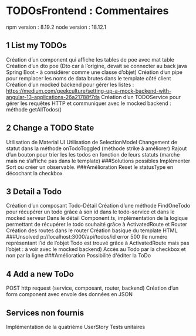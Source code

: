 # TODOsFrontend : Commentaires

npm version : 8.19.2
node version : 18.12.1

## 1 List my TODOs

Création d’un component qui affiche les tables de poe avec mat table
Création d’un dto poe (Dto car à l’origine, devait se connecter au back java Spring Boot - à considérer comme une classe d’objet)
Création d’un pipe pour remplacer les noms de data brutes dans le template côté client 
Création d’un mocked backend pour gérer les listes : 
https://medium.com/geekculture/setting-up-a-mock-backend-with-angular-13-applications-26a21788f7da
Création d’un TODOService pour gérer les requêtes HTTP et communiquer avec le mocked backend : méthode getAllTodos()

## 2 Change a TODO State

Utilisation de Material UI <mat-checkbox>
Utilisation de SelectionModel
Changement de statut dans la méthode onTodoToggled (méthode strike à améliorer)
Rajout d’un bouton pour trier les les todos en fonction de leurs statuts (marche mais ne s’affiche pas dans le template)
###Solutions possibles 
Implémenter Sort ou créer un observable.
###Amélioration 
Reset le statusType en décochant la checkbox

## 3 Detail a Todo

Création d’un composant Todo-Détail
Création d’une méthode FindOneTodo pour récupérer un todo grâce à son id dans le todo-service et dans le mocked serveur
Dans le détail Component.ts, implémentation de la logique permettant de récupérer le todo souhaité grâce à ActivatedRoute et Router
Création des routes dans le router
Création basique du template HTML
###Unsolved
p://localhost:3000/api/todos/id error 500 (le numéro représentant l’id de l’objet Todo est trouvé grâce à ActivatedRoute mais pas l’objet : à voir avec le mocked backend)
Accès au Todo par la checkbox et non par la ligne
###Amélioration
Possibilité d'éditer la ToDo

## 4 Add a new ToDo

POST http request (service, composant, router, backend)
Création d’un form component avec envoie des données en JSON


## Services non fournis
Implémentation de la quatrième UserStory
Tests unitaires
